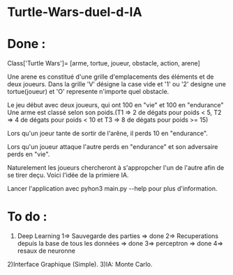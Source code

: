 # Turtle-Wars-duel-d-IA

# Done :

Class['Turtle Wars']= [arme, tortue, joueur, obstacle, action, arene]

Une arene es constitué d'une grille d'emplacements des éléments et de deux joueurs. Dans la grille 'V' désigne la case vide et '1' ou  '2' designe une tortue(joueur) et  'O' represente n'importe quel obstacle.

Le jeu début avec deux joueurs, qui ont 100 en "vie" et 100 en "endurance"
Une arme est classé selon son poids.(T1 => 2 de dégats pour poids < 5, T2 => 4 de dégats pour poids < 10 et T3 => 8 de dégats pour poids >= 15)

Lors qu'un joeur tante de sortir de l'arêne, il perds 10 en "endurance".

Lors qu'un joueur attaque l'autre perds en "endurance" et son adversaire perds en "vie".

Naturelement les joueurs chercheront à s'appropcher l'un de l'autre afin de se tirer deçu. Voici l'idée de la primiere IA. 

Lancer l'application avec pyhon3 main.py --help pour plus d'information.

# To do :
1)  Deep Learning
  1=> Sauvegarde des parties => done
  2=> Recuperations depuis la base de tous les données => done
  3=> perceptron => done
  4=> resaux de neuronne
  
2)Interface Graphique (Simple).
3)IA: Monte Carlo.
